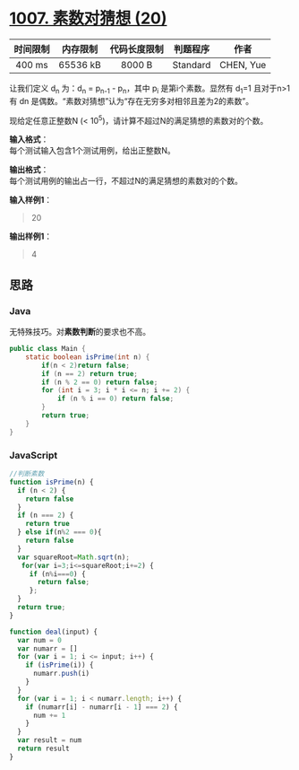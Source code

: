 # [1007. 素数对猜想 (20)][title]

| 时间限制 | 内存限制 | 代码长度限制 | 判题程序 |   作者   |
|:-------:|:-------:|:----------:|:-------:|:-------:|
|  400 ms | 65536 kB|   8000 B   | Standard|CHEN, Yue|

让我们定义 d<sub>n</sub> 为：d<sub>n</sub> = p<sub>n-1</sub> - p<sub>n</sub>，其中 p<sub>i</sub> 是第i个素数。显然有 d<sub>1</sub>=1 且对于n>1有 dn 是偶数。“素数对猜想”认为“存在无穷多对相邻且差为2的素数”。

现给定任意正整数N (< 10<sup>5</sup>)，请计算不超过N的满足猜想的素数对的个数。

**输入格式**：  
每个测试输入包含1个测试用例，给出正整数N。

**输出格式**：  
每个测试用例的输出占一行，不超过N的满足猜想的素数对的个数。

**输入样例1**：
> 20

**输出样例1**：
> 4

## 思路
### Java
无特殊技巧。对**素数判断**的要求也不高。
```java
public class Main {
    static boolean isPrime(int n) {
        if(n < 2)return false;
        if (n == 2) return true;
        if (n % 2 == 0) return false;
        for (int i = 3; i * i <= n; i += 2) {
            if (n % i == 0) return false;
        }
        return true;
    }
}
```
### JavaScript
```JavaScript
//判断素数
function isPrime(n) {
  if (n < 2) {
    return false
  }
  if (n === 2) {
    return true
  } else if(n%2 === 0){
    return false
  }
  var squareRoot=Math.sqrt(n);
   for(var i=3;i<=squareRoot;i+=2) {
     if (n%i===0) {
       return false;
     };
  }
  return true;
}

function deal(input) {
  var num = 0
  var numarr = []
  for (var i = 1; i <= input; i++) {
    if (isPrime(i)) {
      numarr.push(i)
    }
  }
  for (var i = 1; i < numarr.length; i++) {
    if (numarr[i] - numarr[i - 1] === 2) {
      num += 1
    }
  }
  var result = num
  return result
}

```
[title]: https://www.patest.cn/contests/pat-b-practise/1007
